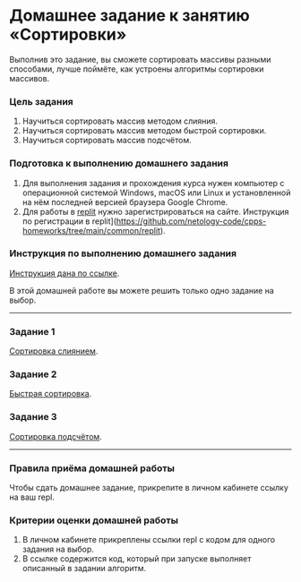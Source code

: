 # Домашнее задание к занятию «Сортировки»

Выполнив это задание, вы сможете сортировать массивы разными способами, лучше поймёте, как устроены алгоритмы сортировки массивов.

### Цель задания

1. Научиться сортировать массив методом слияния.
2. Научиться сортировать массив методом быстрой сортировки.
3. Научиться сортировать массив подсчётом.

### Подготовка к выполнению домашнего задания

1. Для выполнения задания и прохождения курса нужен компьютер с операционной системой Windows, macOS или Linux и установленной на нём последней версией браузера Google Chrome.
2. Для работы в [replit](https://repl.it/) нужно зарегистрироваться на сайте. Инструкция по регистрации в replit](https://github.com/netology-code/cpps-homeworks/tree/main/common/replit).

### Инструкция по выполнению домашнего задания

[Инструкция дана по ссылке](https://github.com/netology-code/algocpp-homeworks/tree/main/common).

В этой домашней работе вы можете решить только одно задание на выбор.

------

### Задание 1

[Сортировка слиянием](01).

### Задание 2

[Быстрая сортировка](02).

### Задание 3

[Сортировка подсчётом](03).

------

### Правила приёма домашней работы

Чтобы сдать домашнее задание, прикрепите в личном кабинете ссылку на ваш repl.

### Критерии оценки домашней работы

1. В личном кабинете прикреплены ссылки repl с кодом для одного задания на выбор.
2. В ссылке содержится код, который при запуске выполняет описанный в задании алгоритм.

